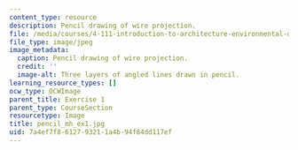 ```yaml
---
content_type: resource
description: Pencil drawing of wire projection.
file: /media/courses/4-111-introduction-to-architecture-environmental-design-spring-2014/7a4ef7f8612793211a4b94f84dd117ef_pencil_mh_ex1.jpg
file_type: image/jpeg
image_metadata:
  caption: Pencil drawing of wire projection.
  credit: ''
  image-alt: Three layers of angled lines drawn in pencil.
learning_resource_types: []
ocw_type: OCWImage
parent_title: Exercise 1
parent_type: CourseSection
resourcetype: Image
title: pencil_mh_ex1.jpg
uid: 7a4ef7f8-6127-9321-1a4b-94f84dd117ef
---
```

